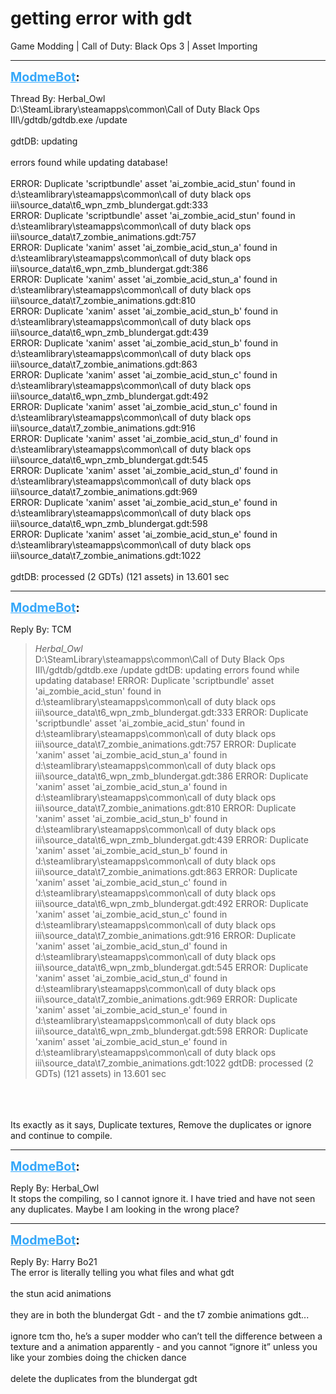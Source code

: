 # getting error with gdt
Game Modding | Call of Duty: Black Ops 3 | Asset Importing

---
<strong style="font-size: 1.4em;"><span style="text-decoration: underline;text-decoration-color: #34a7f9;"><span style="color:#34a7f9;">ModmeBot</span></span>:</strong>

<p>Thread By: Herbal_Owl<br />D:\SteamLibrary\steamapps\common\Call of Duty Black Ops III\/gdtdb/gdtdb.exe /update<br /> <br />gdtDB: updating<br /> <br />errors found while updating database!<br /> <br />ERROR: Duplicate &#39;scriptbundle&#39; asset &#39;ai_zombie_acid_stun&#39; found in d:\steamlibrary\steamapps\common\call of duty black ops iii\source_data\t6_wpn_zmb_blundergat.gdt:333<br />ERROR: Duplicate &#39;scriptbundle&#39; asset &#39;ai_zombie_acid_stun&#39; found in d:\steamlibrary\steamapps\common\call of duty black ops iii\source_data\t7_zombie_animations.gdt:757<br />ERROR: Duplicate &#39;xanim&#39; asset &#39;ai_zombie_acid_stun_a&#39; found in d:\steamlibrary\steamapps\common\call of duty black ops iii\source_data\t6_wpn_zmb_blundergat.gdt:386<br />ERROR: Duplicate &#39;xanim&#39; asset &#39;ai_zombie_acid_stun_a&#39; found in d:\steamlibrary\steamapps\common\call of duty black ops iii\source_data\t7_zombie_animations.gdt:810<br />ERROR: Duplicate &#39;xanim&#39; asset &#39;ai_zombie_acid_stun_b&#39; found in d:\steamlibrary\steamapps\common\call of duty black ops iii\source_data\t6_wpn_zmb_blundergat.gdt:439<br />ERROR: Duplicate &#39;xanim&#39; asset &#39;ai_zombie_acid_stun_b&#39; found in d:\steamlibrary\steamapps\common\call of duty black ops iii\source_data\t7_zombie_animations.gdt:863<br />ERROR: Duplicate &#39;xanim&#39; asset &#39;ai_zombie_acid_stun_c&#39; found in d:\steamlibrary\steamapps\common\call of duty black ops iii\source_data\t6_wpn_zmb_blundergat.gdt:492<br />ERROR: Duplicate &#39;xanim&#39; asset &#39;ai_zombie_acid_stun_c&#39; found in d:\steamlibrary\steamapps\common\call of duty black ops iii\source_data\t7_zombie_animations.gdt:916<br />ERROR: Duplicate &#39;xanim&#39; asset &#39;ai_zombie_acid_stun_d&#39; found in d:\steamlibrary\steamapps\common\call of duty black ops iii\source_data\t6_wpn_zmb_blundergat.gdt:545<br />ERROR: Duplicate &#39;xanim&#39; asset &#39;ai_zombie_acid_stun_d&#39; found in d:\steamlibrary\steamapps\common\call of duty black ops iii\source_data\t7_zombie_animations.gdt:969<br />ERROR: Duplicate &#39;xanim&#39; asset &#39;ai_zombie_acid_stun_e&#39; found in d:\steamlibrary\steamapps\common\call of duty black ops iii\source_data\t6_wpn_zmb_blundergat.gdt:598<br />ERROR: Duplicate &#39;xanim&#39; asset &#39;ai_zombie_acid_stun_e&#39; found in d:\steamlibrary\steamapps\common\call of duty black ops iii\source_data\t7_zombie_animations.gdt:1022<br /> <br />gdtDB: processed (2 GDTs) (121 assets) in 13.601 sec</p>

---
<strong style="font-size: 1.4em;"><span style="text-decoration: underline;text-decoration-color: #34a7f9;"><span style="color:#34a7f9;">ModmeBot</span></span>:</strong>

<p>Reply By: TCM<br /><blockquote><em>Herbal_Owl</em><br />D:\SteamLibrary\steamapps\common\Call of Duty Black Ops III\/gdtdb/gdtdb.exe /update   gdtDB: updating   errors found while updating database!   ERROR: Duplicate &#39;scriptbundle&#39; asset &#39;ai_zombie_acid_stun&#39; found in d:\steamlibrary\steamapps\common\call of duty black ops iii\source_data\t6_wpn_zmb_blundergat.gdt:333 ERROR: Duplicate &#39;scriptbundle&#39; asset &#39;ai_zombie_acid_stun&#39; found in d:\steamlibrary\steamapps\common\call of duty black ops iii\source_data\t7_zombie_animations.gdt:757 ERROR: Duplicate &#39;xanim&#39; asset &#39;ai_zombie_acid_stun_a&#39; found in d:\steamlibrary\steamapps\common\call of duty black ops iii\source_data\t6_wpn_zmb_blundergat.gdt:386 ERROR: Duplicate &#39;xanim&#39; asset &#39;ai_zombie_acid_stun_a&#39; found in d:\steamlibrary\steamapps\common\call of duty black ops iii\source_data\t7_zombie_animations.gdt:810 ERROR: Duplicate &#39;xanim&#39; asset &#39;ai_zombie_acid_stun_b&#39; found in d:\steamlibrary\steamapps\common\call of duty black ops iii\source_data\t6_wpn_zmb_blundergat.gdt:439 ERROR: Duplicate &#39;xanim&#39; asset &#39;ai_zombie_acid_stun_b&#39; found in d:\steamlibrary\steamapps\common\call of duty black ops iii\source_data\t7_zombie_animations.gdt:863 ERROR: Duplicate &#39;xanim&#39; asset &#39;ai_zombie_acid_stun_c&#39; found in d:\steamlibrary\steamapps\common\call of duty black ops iii\source_data\t6_wpn_zmb_blundergat.gdt:492 ERROR: Duplicate &#39;xanim&#39; asset &#39;ai_zombie_acid_stun_c&#39; found in d:\steamlibrary\steamapps\common\call of duty black ops iii\source_data\t7_zombie_animations.gdt:916 ERROR: Duplicate &#39;xanim&#39; asset &#39;ai_zombie_acid_stun_d&#39; found in d:\steamlibrary\steamapps\common\call of duty black ops iii\source_data\t6_wpn_zmb_blundergat.gdt:545 ERROR: Duplicate &#39;xanim&#39; asset &#39;ai_zombie_acid_stun_d&#39; found in d:\steamlibrary\steamapps\common\call of duty black ops iii\source_data\t7_zombie_animations.gdt:969 ERROR: Duplicate &#39;xanim&#39; asset &#39;ai_zombie_acid_stun_e&#39; found in d:\steamlibrary\steamapps\common\call of duty black ops iii\source_data\t6_wpn_zmb_blundergat.gdt:598 ERROR: Duplicate &#39;xanim&#39; asset &#39;ai_zombie_acid_stun_e&#39; found in d:\steamlibrary\steamapps\common\call of duty black ops iii\source_data\t7_zombie_animations.gdt:1022   gdtDB: processed (2 GDTs) (121 assets) in 13.601 sec</blockquote><br /> <br /> <br />Its exactly as it says, Duplicate textures, Remove the duplicates or ignore and continue to compile.</p>

---
<strong style="font-size: 1.4em;"><span style="text-decoration: underline;text-decoration-color: #34a7f9;"><span style="color:#34a7f9;">ModmeBot</span></span>:</strong>

<p>Reply By: Herbal_Owl<br />It stops the compiling, so I cannot ignore it. I have tried and have not seen any duplicates. Maybe I am looking in the wrong place?</p>

---
<strong style="font-size: 1.4em;"><span style="text-decoration: underline;text-decoration-color: #34a7f9;"><span style="color:#34a7f9;">ModmeBot</span></span>:</strong>

<p>Reply By: Harry Bo21<br />The error is literally telling you what files and what gdt<br /> <br />the stun acid animations<br /> <br />they are in both the blundergat Gdt - and the t7 zombie animations gdt...<br /> <br />ignore tcm tho, he’s a super modder who can’t tell the difference between a texture and a animation apparently - and you cannot “ignore it” unless you like your zombies doing the chicken dance<br /> <br />delete the duplicates from the blundergat gdt</p>
